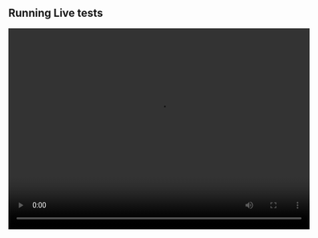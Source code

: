 ## Running Live tests ##
<video width="600px" height="400px" controls>
  <source src="https://dmdug58z0ycm2.cloudfront.net/production/pub-site/Mobile/Clip9-Livetest.mp4" type="video/mp4">
</video>
